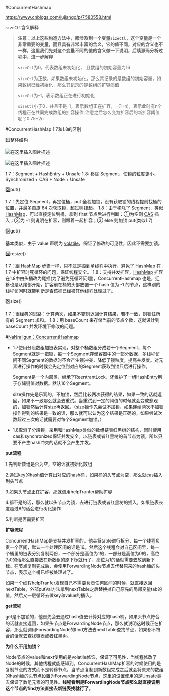 #ConcurrentHashmap

https://www.cnblogs.com/lujiango/p/7580558.html

`sizeCtl`含义解释

> **注意：以上这些构造方法中，都涉及到一个变量`sizeCtl`，这个变量是一个非常重要的变量，而且具有非常丰富的含义，它的值不同，对应的含义也不一样，这里我们先对这个变量不同的值的含义做一下说明，后续源码分析过程中，进一步解释**
>
> `sizeCtl`为0，代表数组未初始化， 且数组的初始容量为16
>
> `sizeCtl`为正数，如果数组未初始化，那么其记录的是数组的初始容量，如果数组已经初始化，那么其记录的是数组的扩容阈值
>
> `sizeCtl`为-1，表示数组正在进行初始化
>
> `sizeCtl`小于0，并且不是-1，表示数组正在扩容， -(1+n)，表示此时有n个线程正在共同完成数组的扩容操作,注意之后怎么变为扩容后的新扩容阈值呢？0.75*2n

#ConcurrentHashMap 1.7和1.8的区别

1️⃣整体结构

![在这里插入图片描述](https://img-blog.csdnimg.cn/20190426100401737.png?x-oss-process=image/watermark,type_ZmFuZ3poZW5naGVpdGk,shadow_10,text_aHR0cHM6Ly9ibG9nLmNzZG4ubmV0L3FxXzQxODg0OTc2,size_16,color_FFFFFF,t_70)

![在这里插入图片描述](https://img-blog.csdnimg.cn/20190426101108134.jpg?x-oss-process=image/watermark,type_ZmFuZ3poZW5naGVpdGk,shadow_10,text_aHR0cHM6Ly9ibG9nLmNzZG4ubmV0L3FxXzQxODg0OTc2,size_16,color_FFFFFF,t_70)

1.7：Segment + HashEntry + Unsafe
 1.8: 移除 Segment，使锁的粒度更小，Synchronized + CAS + Node + Unsafe

2️⃣put()

1.7：先定位 Segment，再定位桶，put 全程加锁，没有获取锁的线程提前找桶的位置，并最多自旋 64 次获取锁，超过则挂起。
 1.8：由于移除了 Segment，类似 [HashMap](https://www.jianshu.com/p/6c70d265aa7b)，可以直接定位到桶，拿到 first 节点后进行判断：①为空则 [CAS](https://www.jianshu.com/p/98220486426a) 插入；②为 -1 则说明在扩容，则跟着一起扩容；③ else 则加锁 put(类似1.7)

3️⃣get()

基本类似，由于 value 声明为 [volatile](https://www.jianshu.com/p/6c96719bba04)，保证了修改的可见性，因此不需要加锁。

4️⃣resize()

1.7：跟 [HashMap](https://www.jianshu.com/p/6c70d265aa7b) 步骤一样，只不过是搬到单线程中执行，避免了 [HashMap](https://www.jianshu.com/p/6c70d265aa7b) 在 1.7 中扩容时死循环的问题，保证线程安全。
 1.8：支持并发扩容，[HashMap](https://www.jianshu.com/p/6c70d265aa7b) 扩容在1.8中由头插改为尾插(为了避免死循环问题)，ConcurrentHashmap 也是，迁移也是从尾部开始，扩容前在桶的头部放置一个 hash 值为 -1 的节点，这样别的线程访问时就能判断是否该桶已经被其他线程处理过了。

5️⃣size()

1.7：很经典的思路：计算两次，如果不变则返回计算结果，若不一致，则锁住所有的 Segment 求和。
 1.8：用 baseCount 来存储当前的节点个数，这就设计到 baseCount 并发环境下修改的问题。

#[NaNrailgun：ConcurrentHashmap](https://github.com/NaNrailgun/Note/blob/master/Java%E5%B9%B6%E5%8F%91.md)

- 1.7使用分段数组加链表实现，对整个桶数组分成若干个Segment，每个Segment就是一把锁，每一个Segment存储容器中的一部分数据，多线程访问不同Segment的数据时不会产生锁冲突，降低了锁粒度，提高并发度。对元素进行操作的时候会先定位到对应的Segment获取到锁只后进行操作。

  Segment是一个内部类，继承了ReentrantLock，还维护了一组HashEntry用于存储键值对数据。默认16个Segment。

  size操作先是乐观的，不加锁，然后比较两次获得的结果，如果一致的话就返回，如果不一致那么就会去重试。当重试到一定的阈值的时候就会变成悲观的，加锁然后计算size再返回。（size操作先尝试不加锁，如果连续两次不加锁操作得到的结果是一致的话，那么就可以认为这个结果是正确的，如果尝试次数超过三次的话就需要对每个Segment加锁。）

- 1.8取消了分段锁，采用和HashMap类似的数组链表红黑树的结构，同时使用cas和synchronized保证并发安全。以链表或者红黑树的首节点为锁，所以只要不产生hash冲突的话就不会产生并发。

**put流程**

1.先判断数组是否为空，空的话就初始化数组

2.通过key的hash值计算出对应的hash桶，如果桶的头节点为空，那么就cas插入到头节点

3.如果头节点正在扩容，那就调用helpTranfer帮助扩容

4.都不是的话，那么就以头节点为锁，去进行链表或者红黑树的插入，如果链表长度超过8的话会进行树化操作

5.判断是否需要扩容

**扩容流程**

ConcurrentHashMap是支持并发扩容的，他会将table进行拆分，每一个线程负责一个区间，默认一个处理区间的话是16。然后这个线程会对自己区间里，每一个桶里的链表分别复制两份，一个部分是高位为1的，一部分是高位为0的，高位为0的话那么直接放在新数组的原下标就行了，高位为1的话就需要去放到新下标。在节点复制完成后，会使用ForwardingNode节点去代替原来的hash桶的头节点，表示这个桶已经被处理过了。

如果一个线程helpTranfer发现自己不需要负责任何区间的时候，就直接返回nextTable，外部putVal方法拿到nextTable之后替换掉自己原先的局部变量tab的值，然后又一层循环去做key和value的插入。

**get流程**

get是不加锁的，他首先会去通过hash值去计算对应的hash桶，如果头节点符合的话就直接返回，如果头节点是ForwardingNode节点，那么就说明这时候正在扩容，那么就调用ForwardingNode的find方法去nextTable查找节点，如果都不符合的话就去查找链表或者红黑树。

**为什么不用加锁？**

Node节点的value和next使用的是volatile修饰，保证了可见性，当线程修改了Node的时候，其他线程就能感知到。ConcurrentHashMap扩容的时候使用的是复制节点的方式而不是转移节点，当节点复制到新数组完成之后就会将原来的数组的hash桶的头节点设置为ForwardingNode节点，这里的设置使用的是Unsafe类去保证了数组元素的可见性。**线程看到是ForwardingNode节点那么就直接调用这个节点的find方法直接去新链表找就行了**。